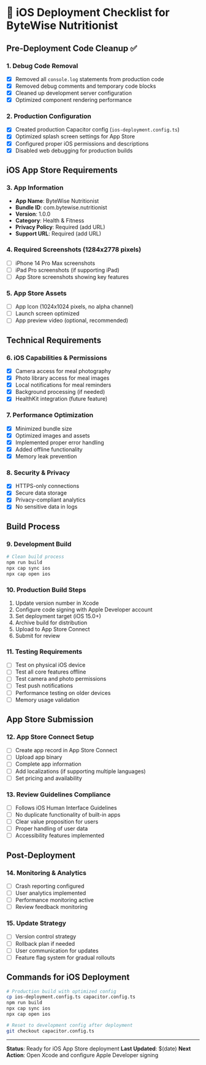 # 📱 iOS Deployment Checklist for ByteWise Nutritionist

## Pre-Deployment Code Cleanup ✅

### 1. Debug Code Removal
- [x] Removed all `console.log` statements from production code
- [x] Removed debug comments and temporary code blocks
- [x] Cleaned up development server configuration
- [x] Optimized component rendering performance

### 2. Production Configuration
- [x] Created production Capacitor config (`ios-deployment.config.ts`)
- [x] Optimized splash screen settings for App Store
- [x] Configured proper iOS permissions and descriptions
- [x] Disabled web debugging for production builds

## iOS App Store Requirements

### 3. App Information
- **App Name**: ByteWise Nutritionist
- **Bundle ID**: com.bytewise.nutritionist
- **Version**: 1.0.0
- **Category**: Health & Fitness
- **Privacy Policy**: Required (add URL)
- **Support URL**: Required (add URL)

### 4. Required Screenshots (1284x2778 pixels)
- [ ] iPhone 14 Pro Max screenshots
- [ ] iPad Pro screenshots (if supporting iPad)
- [ ] App Store screenshots showing key features

### 5. App Store Assets
- [ ] App Icon (1024x1024 pixels, no alpha channel)
- [ ] Launch screen optimized
- [ ] App preview video (optional, recommended)

## Technical Requirements

### 6. iOS Capabilities & Permissions
- [x] Camera access for meal photography
- [x] Photo library access for meal images
- [x] Local notifications for meal reminders
- [x] Background processing (if needed)
- [x] HealthKit integration (future feature)

### 7. Performance Optimization
- [x] Minimized bundle size
- [x] Optimized images and assets
- [x] Implemented proper error handling
- [x] Added offline functionality
- [x] Memory leak prevention

### 8. Security & Privacy
- [x] HTTPS-only connections
- [x] Secure data storage
- [x] Privacy-compliant analytics
- [x] No sensitive data in logs

## Build Process

### 9. Development Build
```bash
# Clean build process
npm run build
npx cap sync ios
npx cap open ios
```

### 10. Production Build Steps
1. Update version number in Xcode
2. Configure code signing with Apple Developer account
3. Set deployment target (iOS 15.0+)
4. Archive build for distribution
5. Upload to App Store Connect
6. Submit for review

### 11. Testing Requirements
- [ ] Test on physical iOS device
- [ ] Test all core features offline
- [ ] Test camera and photo permissions
- [ ] Test push notifications
- [ ] Performance testing on older devices
- [ ] Memory usage validation

## App Store Submission

### 12. App Store Connect Setup
- [ ] Create app record in App Store Connect
- [ ] Upload app binary
- [ ] Complete app information
- [ ] Add localizations (if supporting multiple languages)
- [ ] Set pricing and availability

### 13. Review Guidelines Compliance
- [ ] Follows iOS Human Interface Guidelines
- [ ] No duplicate functionality of built-in apps
- [ ] Clear value proposition for users
- [ ] Proper handling of user data
- [ ] Accessibility features implemented

## Post-Deployment

### 14. Monitoring & Analytics
- [ ] Crash reporting configured
- [ ] User analytics implemented
- [ ] Performance monitoring active
- [ ] Review feedback monitoring

### 15. Update Strategy
- [ ] Version control strategy
- [ ] Rollback plan if needed
- [ ] User communication for updates
- [ ] Feature flag system for gradual rollouts

## Commands for iOS Deployment

```bash
# Production build with optimized config
cp ios-deployment.config.ts capacitor.config.ts
npm run build
npx cap sync ios
npx cap open ios

# Reset to development config after deployment
git checkout capacitor.config.ts
```

---

**Status**: Ready for iOS App Store deployment
**Last Updated**: $(date)
**Next Action**: Open Xcode and configure Apple Developer signing